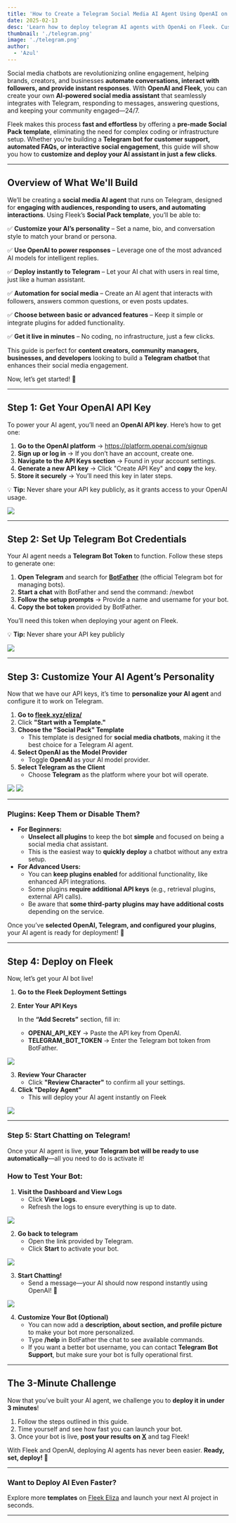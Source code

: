 ```yaml
---
title: 'How to Create a Telegram Social Media AI Agent Using OpenAI on Fleek'
date: 2025-02-13
desc: 'Learn how to deploy telegram AI agents with OpenAi on Fleek. Customize your social media bot, integrate with telegram, and launch in minutes."'
thumbnail: './telegram.png'
image: './telegram.png'
author:
  - 'Azul'
---
```


Social media chatbots are revolutionizing online engagement, helping brands, creators, and businesses **automate conversations, interact with followers, and provide instant responses**. With **OpenAI and Fleek**, you can create your own **AI-powered social media assistant** that seamlessly integrates with Telegram, responding to messages, answering questions, and keeping your community engaged—24/7.

Fleek makes this process **fast and effortless** by offering a **pre-made Social Pack template**, eliminating the need for complex coding or infrastructure setup. Whether you’re building a **Telegram bot for customer support, automated FAQs, or interactive social engagement**, this guide will show you how to **customize and deploy your AI assistant in just a few clicks**.

---

## **Overview of What We'll Build**

We’ll be creating a **social media AI agent** that runs on Telegram, designed for **engaging with audiences, responding to users, and automating interactions**. Using Fleek’s **Social Pack template**, you’ll be able to:

✅ **Customize your AI’s personality** – Set a name, bio, and conversation style to match your brand or persona.

✅ **Use OpenAI to power responses** – Leverage one of the most advanced AI models for intelligent replies.

✅ **Deploy instantly to Telegram** – Let your AI chat with users in real time, just like a human assistant.

✅ **Automation for social media** – Create an AI agent that interacts with followers, answers common questions, or even posts updates.

✅ **Choose between basic or advanced features** – Keep it simple or integrate plugins for added functionality.

✅ **Get it live in minutes** – No coding, no infrastructure, just a few clicks.

This guide is perfect for **content creators, community managers, businesses, and developers** looking to build a **Telegram chatbot** that enhances their social media engagement.

Now, let’s get started! 🚀

---

## **Step 1: Get Your OpenAI API Key**

To power your AI agent, you’ll need an **OpenAI API key**. Here’s how to get one:

1. **Go to the OpenAI platform** → https://platform.openai.com/signup
2. **Sign up or log in** → If you don’t have an account, create one.
3. **Navigate to the API Keys section** → Found in your account settings.
4. **Generate a new API key** → Click "Create API Key" and **copy** the key.
5. **Store it securely** → You’ll need this key in later steps.

💡 **Tip:** Never share your API key publicly, as it grants access to your OpenAI usage.

![](./apikeys.png)

---

## **Step 2: Set Up Telegram Bot Credentials**

Your AI agent needs a **Telegram Bot Token** to function. Follow these steps to generate one:

1. **Open Telegram** and search for [**BotFather**](https://t.me/BotFather) (the official Telegram bot for managing bots).
2. **Start a chat** with BotFather and send the command: /newbot
3. **Follow the setup prompts** → Provide a name and username for your bot.
4. **Copy the bot token** provided by BotFather.

You’ll need this token when deploying your agent on Fleek.

💡 **Tip:** Never share your API key publicly

![](./tgtoken.png)

---

## **Step 3: Customize Your AI Agent’s Personality**

Now that we have our API keys, it’s time to **personalize your AI agent** and configure it to work on Telegram.

1. **Go to [fleek.xyz/eliza/](https://fleek.xyz/eliza/)**
2. Click **"Start with a Template."**
3. **Choose the "Social Pack" Template**
    - This template is designed for **social media chatbots**, making it the best choice for a Telegram AI agent.
4. **Select OpenAI as the Model Provider**
    - Toggle **OpenAI** as your AI model provider.
5. **Select Telegram as the Client**
    - Choose **Telegram** as the platform where your bot will operate.

![](./templatename.png)
![](./model.png)

---

### **Plugins: Keep Them or Disable Them?**

- **For Beginners:**
    - **Unselect all plugins** to keep the bot **simple** and focused on being a social media chat assistant.
    - This is the easiest way to **quickly deploy** a chatbot without any extra setup.
- **For Advanced Users:**
    - You can **keep plugins enabled** for additional functionality, like enhanced API integrations.
    - Some plugins **require additional API keys** (e.g., retrieval plugins, external API calls).
    - Be aware that **some third-party plugins may have additional costs** depending on the service.

Once you’ve **selected OpenAI, Telegram, and configured your plugins**, your AI agent is ready for deployment! 🎉

---

## **Step 4: Deploy on Fleek**

Now, let’s get your AI bot live!

1. **Go to the Fleek Deployment Settings**
2. **Enter Your API Keys**
    
    In the **“Add Secrets”** section, fill in:
    
    - **OPENAI_API_KEY** → Paste the API key from OpenAI.
    - **TELEGRAM_BOT_TOKEN** → Enter the Telegram bot token from BotFather.

![](./apikey.png)


3. **Review Your Character**
    - Click **"Review Character"** to confirm all your settings.
4. **Click "Deploy Agent"**
    - This will deploy your AI agent instantly on Fleek

![](./agentlive.png)

---

### **Step 5: Start Chatting on Telegram!**

Once your AI agent is live, **your Telegram bot will be ready to use automatically**—all you need to do is activate it!

### **How to Test Your Bot:**

1. **Visit the Dashboard and View Logs**
    - Click **View Logs**.
    - Refresh the logs to ensure everything is up to date.

![](./testbot.png)


2. **Go back to telegram**
    - Open the link provided by Telegram.
    - Click **Start** to activate your bot.

![](./tgtoken.png)


3. **Start Chatting!**
    - Send a message—your AI should now respond instantly using OpenAI! 🎉

![](./queenresponse.gif)


4. **Customize Your Bot (Optional)**
    - You can now add a **description, about section, and profile picture** to make your bot more personalized.
    - Type **/help** in BotFather the chat to see available commands.
    - If you want a better bot username, you can contact **Telegram Bot Support**, but make sure your bot is fully operational first.

---

## **The 3-Minute Challenge**

Now that you’ve built your AI agent, we challenge you to **deploy it in under 3 minutes**!

1. Follow the steps outlined in this guide.
2. Time yourself and see how fast you can launch your bot.
3. Once your bot is live, **post your results on [X](https://x.com/fleek)** and tag Fleek!

With Fleek and OpenAI, deploying AI agents has never been easier. **Ready, set, deploy! 🚀**

---

### **Want to Deploy AI Even Faster?**

Explore more **templates** on [Fleek Eliza](https://fleek.xyz/eliza/) and launch your next AI project in seconds.

---